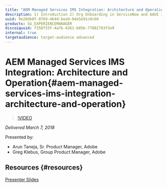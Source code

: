 ```yaml
---
title: "AEM Managed Services IMS Integration: Architecture and Operation"
description: 1) Introduction 2) Org Onboarding in ServiceNow and AAUI 3) Admin Console Org Claim and Configuration 4) User Sync Tool Introduction and Operation 5) ServiceNow Configuration/Workflow 6) AEM Configuration and Operation  7) AMS Automation  8) Project Europa and IMS Authentication  
uuid: 9e20db8f-0769-464d-bea9-0da5e91c0c60
products: SG_EXPERIENCEMANAGER
discoiquuid: f358f33f-4a7b-4261-b05b-77802793f3e9
internal: true
targetaudience: target-audience advanced
---
```


# AEM Managed Services IMS Integration: Architecture and Operation{#aem-managed-services-ims-integration-architecture-and-operation}

>[!VIDEO](https://video.tv.adobe.com/v/21692/?quality=9)

*Delivered March 7, 2018*

Presented by:

* Arun Taneja, Sr. Product Manager, Adobe  
* Greg Klebus, Group Product Manager, Adobe

## Resources {#resources}

[Presenter Slides](https://wiki.corp.adobe.com/pages/viewpage.action?pageId=745013335&preview=/745013335/1448826247/Granite%20Gems%20-%20IMS%20Feature%2003072018.pdf#GraniteGems-knowledgetransferprogram-[AdobeInternal]-Upcomingsessionsin2018)
